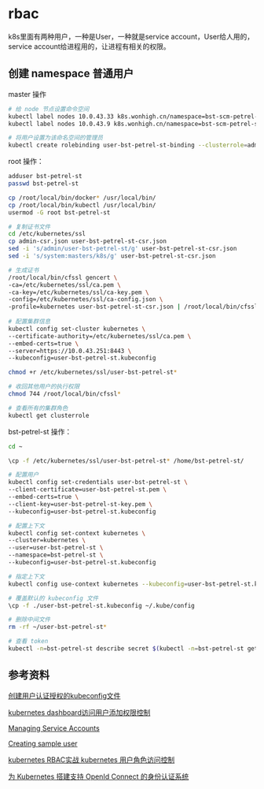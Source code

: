 # rbac

k8s里面有两种用户，一种是User，一种就是service account，User给人用的，service account给进程用的，让进程有相关的权限。

## 创建 namespace 普通用户

master 操作

```sh
# 给 node 节点设置命令空间
kubectl label nodes 10.0.43.33 k8s.wonhigh.cn/namespace=bst-scm-petrel-st
kubectl label nodes 10.0.43.9 k8s.wonhigh.cn/namespace=bst-scm-petrel-st

# 将用户设置为该命名空间的管理员
kubectl create rolebinding user-bst-petrel-st-binding --clusterrole=admin --user=user-bst-petrel-st --namespace=bst-petrel-st
```

root 操作：

```sh
adduser bst-petrel-st
passwd bst-petrel-st 

cp /root/local/bin/docker* /usr/local/bin/
cp /root/local/bin/kubectl /usr/local/bin/
usermod -G root bst-petrel-st

# 复制证书文件
cd /etc/kubernetes/ssl
cp admin-csr.json user-bst-petrel-st-csr.json
sed -i 's/admin/user-bst-petrel-st/g' user-bst-petrel-st-csr.json
sed -i 's/system:masters/k8s/g' user-bst-petrel-st-csr.json

# 生成证书
/root/local/bin/cfssl gencert \
-ca=/etc/kubernetes/ssl/ca.pem \
-ca-key=/etc/kubernetes/ssl/ca-key.pem \
-config=/etc/kubernetes/ssl/ca-config.json \
-profile=kubernetes user-bst-petrel-st-csr.json | /root/local/bin/cfssljson -bare user-bst-petrel-st
	
# 配置集群信息
kubectl config set-cluster kubernetes \
--certificate-authority=/etc/kubernetes/ssl/ca.pem \
--embed-certs=true \
--server=https://10.0.43.251:8443 \
--kubeconfig=user-bst-petrel-st.kubeconfig

chmod +r /etc/kubernetes/ssl/user-bst-petrel-st*

# 收回其他用户的执行权限
chmod 744 /root/local/bin/cfssl*

# 查看所有的集群角色
kubectl get clusterrole
```

bst-petrel-st 操作：

```sh
cd ~

\cp -f /etc/kubernetes/ssl/user-bst-petrel-st* /home/bst-petrel-st/

# 配置用户
kubectl config set-credentials user-bst-petrel-st \
--client-certificate=user-bst-petrel-st.pem \
--embed-certs=true \
--client-key=user-bst-petrel-st-key.pem \
--kubeconfig=user-bst-petrel-st.kubeconfig

# 配置上下文  
kubectl config set-context kubernetes \
--cluster=kubernetes \
--user=user-bst-petrel-st \
--namespace=bst-petrel-st \
--kubeconfig=user-bst-petrel-st.kubeconfig

# 指定上下文  
kubectl config use-context kubernetes --kubeconfig=user-bst-petrel-st.kubeconfig

# 覆盖默认的 kubeconfig 文件
\cp -f ./user-bst-petrel-st.kubeconfig ~/.kube/config

# 删除中间文件
rm -rf ~/user-bst-petrel-st*

# 查看 token
kubectl -n=bst-petrel-st describe secret $(kubectl -n=bst-petrel-st get secret | grep user-bst-petrel-st | awk '{print $1}')

```

## 参考资料

[创建用户认证授权的kubeconfig文件](https://jimmysong.io/kubernetes-handbook/guide/kubectl-user-authentication-authorization.html)

[kubernetes dashboard访问用户添加权限控制](https://www.cnblogs.com/fuyuteng/p/9501079.html)

[Managing Service Accounts](https://kubernetes.io/docs/reference/access-authn-authz/service-accounts-admin/)

[Creating sample user](https://github.com/kubernetes/dashboard/wiki/Creating-sample-user)

[kubernetes RBAC实战 kubernetes 用户角色访问控制](https://studygolang.com/articles/11730?fr=sidebar)

[为 Kubernetes 搭建支持 OpenId Connect 的身份认证系统](https://www.ibm.com/developerworks/cn/cloud/library/cl-lo-openid-connect-kubernetes-authentication/index.html)